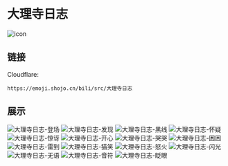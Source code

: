 # 大理寺日志
![icon](https://emoji.shojo.cn/bili/src/大理寺日志/icon.png)
## 链接
Cloudflare:
```
https://emoji.shojo.cn/bili/src/大理寺日志
```
## 展示
![大理寺日志-登场](https://emoji.shojo.cn/bili/src/大理寺日志/大理寺日志-登场.png)
![大理寺日志-发现](https://emoji.shojo.cn/bili/src/大理寺日志/大理寺日志-发现.png)
![大理寺日志-黑线](https://emoji.shojo.cn/bili/src/大理寺日志/大理寺日志-黑线.png)
![大理寺日志-怀疑](https://emoji.shojo.cn/bili/src/大理寺日志/大理寺日志-怀疑.png)
![大理寺日志-惊讶](https://emoji.shojo.cn/bili/src/大理寺日志/大理寺日志-惊讶.png)
![大理寺日志-开心](https://emoji.shojo.cn/bili/src/大理寺日志/大理寺日志-开心.png)
![大理寺日志-哭哭](https://emoji.shojo.cn/bili/src/大理寺日志/大理寺日志-哭哭.png)
![大理寺日志-困困](https://emoji.shojo.cn/bili/src/大理寺日志/大理寺日志-困困.png)
![大理寺日志-雷到](https://emoji.shojo.cn/bili/src/大理寺日志/大理寺日志-雷到.png)
![大理寺日志-猫笑](https://emoji.shojo.cn/bili/src/大理寺日志/大理寺日志-猫笑.png)
![大理寺日志-怒火](https://emoji.shojo.cn/bili/src/大理寺日志/大理寺日志-怒火.png)
![大理寺日志-闪光](https://emoji.shojo.cn/bili/src/大理寺日志/大理寺日志-闪光.png)
![大理寺日志-无语](https://emoji.shojo.cn/bili/src/大理寺日志/大理寺日志-无语.png)
![大理寺日志-音符](https://emoji.shojo.cn/bili/src/大理寺日志/大理寺日志-音符.png)
![大理寺日志-眨眼](https://emoji.shojo.cn/bili/src/大理寺日志/大理寺日志-眨眼.png)
